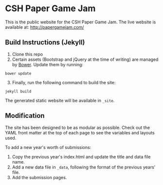 CSH Paper Game Jam
==================

This is the public website for the CSH Paper Game Jam. The live website is available at: http://papergamejam.com/

## Build Instructions (Jekyll)
1. Clone this repo
2. Certain assets (Bootstrap and jQuery at the time of writing) are managed by [Bower](http://bower.io/). Update them by running:
```
bower update
```
3. Finally, run the following command to build the site:
```
jekyll build
```

The generated static website will be available in `_site`.

## Modification
The site has been designed to be as modular as possible. Check out the YAML front matter at the top of each page to see the variables and layouts used.

To add a new year's worth of submissions:

1. Copy the previous year's index.html and update the title and data file name.
2. Add a new data file in `_data`, following the format of the previous years' file.
3. Add the submission pages.